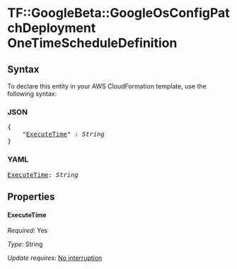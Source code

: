 # TF::GoogleBeta::GoogleOsConfigPatchDeployment OneTimeScheduleDefinition

## Syntax

To declare this entity in your AWS CloudFormation template, use the following syntax:

### JSON

<pre>
{
    "<a href="#executetime" title="ExecuteTime">ExecuteTime</a>" : <i>String</i>
}
</pre>

### YAML

<pre>
<a href="#executetime" title="ExecuteTime">ExecuteTime</a>: <i>String</i>
</pre>

## Properties

#### ExecuteTime

_Required_: Yes

_Type_: String

_Update requires_: [No interruption](https://docs.aws.amazon.com/AWSCloudFormation/latest/UserGuide/using-cfn-updating-stacks-update-behaviors.html#update-no-interrupt)

